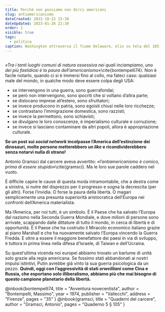 ```yaml
---
title: Perché non possiamo non dirci americani
slug: antiamericanismo
dateCreated: 2022-10-22 15:30
dateUpdated: 2023-01-26 22:30
order: 1
visible: true
tags:
  - politica
caption: Washington attraversa il fiume Delaware, olio su tela del 1851, opera di Emanuel Leutze
---
```


##

_«Tra i tanti luoghi comuni di natura ossessiva nei quali inciampiamo, uno dei più fastidiosi è la paura dell’americanismo»_\cite{bontempelli74}. Non è facile notarlo, quando ci si è immersi fino al collo, ma fateci caso: qualsiasi male del mondo, in qualche modo deve essere colpa degli USA:

- se intervengono in una guerra, sono guerrafondai;
- se però non intervengono, sono ipocriti che si voltano d’altra parte;
- se dislocano imprese all’estero, sono sfruttatori;
- se invece producono in patria, sono egoisti chiusi nelle loro ricchezze;
- se contrastano l’immigrazione domestica, sono razzisti;
- se invece la permettono, sono schiavisti;
- se divulgano le loro conoscenze, è imperialismo culturale e corruzione;
- se invece si lasciano contaminare da altri popoli, allora è appropriazione culturale.

**Se un post sui _social network_ incolpasse l’America dell’estinzione dei dinosauri, molte persone metterebbero un _like_ e ricondividerebbero senza notarvi nulla di strano!**

Antonio Gramsci dal carcere aveva avvertito: *«l’antiamericanismo è comico, prima di essere stupido»*\cite{gramsci}. Ma le loro sue parole caddero nel vuoto.

È difficile capire le cause di questa moda intramontabile, che a destra come a sinistra, si nutre del disprezzo per il progresso e sogna la decrescita (per gli altri). Forse l’invidia. O forse la paura della libertà. O magari semplicemente una presunta superiorità aristocratica dell’Europa nei confronti dell’America materialista.

Ma l’America, per noi tutti, è un simbolo. È il Paese che ha salvato l’Europa dal nazismo nella Seconda Guerra Mondiale, e dove milioni di persone sono arrivate, scappando dalle dittature di tutto il mondo, in cerca di libertà e di opportunità. È il Paese che ha costruito il Miracolo economico italiano grazie al piano Marshall e che ha nuovamente salvato l’Europa vincendo la Guerra Fredda. E oltre a essere il maggiore benefattore dei paesi in via di sviluppo, è tuttora in prima linea nella difesa d’Israele, di Taiwan e dell’Ucraina.

Su quest’ultima vicenda noi europei abbiamo trovato un barlume di unità solo grazie alla regia americana. Se fossimo stati abbandonati ai nostri impulsi istintivi, Putin avrebbe già vinto la sua guerra psicologica da un pezzo. **Quindi, oggi con l’aggressività di stati _orweilliani_ come Cina e Russia, che esportano solo illiberalismo, abbiamo più che mai bisogno di questo campione planetario della libertà.**

<bibliography>
@inbook{bontempelli74,
  title     = "Avventura novecentista",
  author    = "Bontempelli, Massimo",
  year      = 1974,
  publisher = "Vallecchi",
  address   = "Firenze",
  pages     = "35"
}
@inbook{gramsci,
  title     = "Quaderni del carcere",
  author    = "Gramsci, Antonio",
  pages     = "Quaderno 5 § 105"
}
<bibliography>
